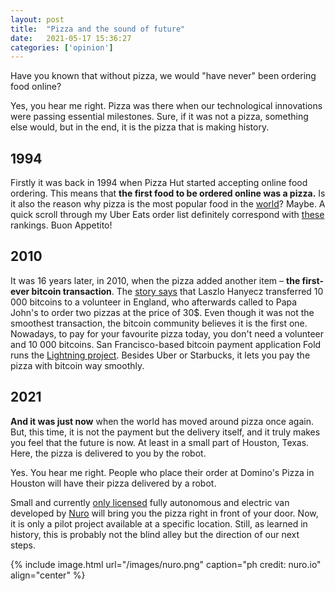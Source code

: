 ```yaml
---
layout: post
title:  "Pizza and the sound of future"
date:   2021-05-17 15:36:27
categories: ['opinion']
---
```

Have you known that without pizza, we would "have never" been ordering food online?

Yes, you hear me right. Pizza was there when our technological innovations were passing essential milestones. Sure, if it was not a pizza, something else would, but in the end, it is the pizza that is making history.

## 1994

Firstly it was back in 1994 when Pizza Hut started accepting online food ordering. This means that **the first food to be ordered online was a pizza.** Is it also the reason why pizza is the most popular food in the [world](https://www.tasteatlas.com/most-popular-food-in-the-world)? Maybe. A quick scroll through my Uber Eats order list definitely correspond with [these](https://edition.cnn.com/travel/article/world-best-food-dishes/index.html) rankings. Buon Appetito!

## 2010

It was 16 years later, in 2010, when the pizza added another item – **the first-ever bitcoin transaction**. The [story says](https://investorplace.com/moneywire/2020/12/200-million-dollar-pizza-how-bitcoino-made-it-possible/) that Laszlo Hanyecz transferred 10 000 bitcoins to a volunteer in England, who afterwards called to Papa John's to order two pizzas at the price of 30$. Even though it was not the smoothest transaction, the bitcoin community believes it is the first one. Nowadays, to pay for your favourite pizza today, you don't need a volunteer and 10 000 bitcoins. San Francisco-based bitcoin payment application Fold runs the [Lightning project](https://ln.pizza/). Besides Uber or Starbucks, it lets you pay the pizza with bitcoin way smoothly.

## 2021

**And it was just now** when the world has moved around pizza once again. But, this time, it is not the payment but the delivery itself, and it truly makes you feel that the future is now. At least in a small part of Houston, Texas. Here, the pizza is delivered to you by the robot.

Yes. You hear me right. People who place their order at Domino's Pizza in Houston will have their pizza delivered by a robot.

Small and currently [only licensed](https://medium.com/nuro/california-dmv-grants-nuro-first-ever-av-deployment-permit-ca424ebd2) fully autonomous and electric van developed by [Nuro](https://www.nuro.ai/) will bring you the pizza right in front of your door. Now, it is only a pilot project available at a specific location. Still, as learned in history, this is probably not the blind alley but the direction of our next steps.

{% include image.html url="/images/nuro.png" caption="ph credit: nuro.io" align="center" %}